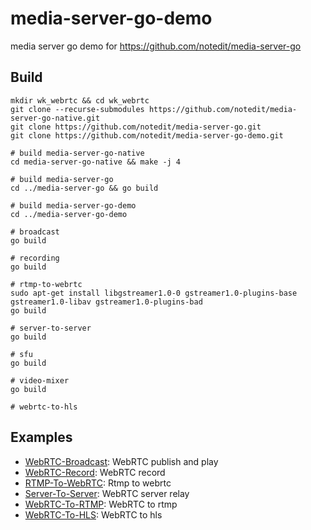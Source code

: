 # media-server-go-demo


media server go demo  for  https://github.com/notedit/media-server-go



## Build
```shell
mkdir wk_webrtc && cd wk_webrtc
git clone --recurse-submodules https://github.com/notedit/media-server-go-native.git
git clone https://github.com/notedit/media-server-go.git
git clone https://github.com/notedit/media-server-go-demo.git

# build media-server-go-native
cd media-server-go-native && make -j 4

# build media-server-go
cd ../media-server-go && go build 

# build media-server-go-demo
cd ../media-server-go-demo

# broadcast 
go build 

# recording
go build 

# rtmp-to-webrtc 
sudo apt-get install libgstreamer1.0-0 gstreamer1.0-plugins-base gstreamer1.0-libav gstreamer1.0-plugins-bad
go build

# server-to-server 
go build 

# sfu
go build 

# video-mixer
go build 

# webrtc-to-hls

```

## Examples

- [WebRTC-Broadcast](https://github.com/notedit/media-server-go-demo/tree/master/broadcast): WebRTC publish and play 
- [WebRTC-Record](https://github.com/notedit/media-server-go-demo/tree/master/recording): WebRTC record
- [RTMP-To-WebRTC](https://github.com/notedit/media-server-go-demo/tree/master/rtmp-to-webrtc): Rtmp to webrtc
- [Server-To-Server](https://github.com/notedit/media-server-go-demo/tree/master/server-to-server): WebRTC server relay
- [WebRTC-To-RTMP](https://github.com/notedit/media-server-go-demo/tree/master/webrtc-to-rtmp): WebRTC to rtmp
- [WebRTC-To-HLS](https://github.com/notedit/media-server-go-demo/tree/master/webrtc-to-hls): WebRTC to hls
